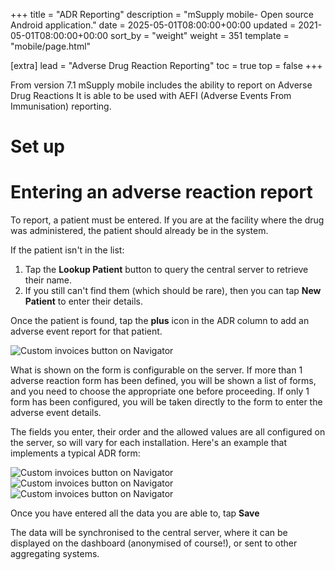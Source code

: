 +++
title = "ADR Reporting"
description = "mSupply mobile- Open source Android application."
date = 2025-05-01T08:00:00+00:00
updated = 2021-05-01T08:00:00+00:00
sort_by = "weight"
weight = 351
template = "mobile/page.html"

[extra]
lead = "Adverse Drug Reaction Reporting"
toc = true
top = false
+++


From version 7.1 mSupply mobile includes the ability to report on Adverse Drug Reactions
It is able to be used with AEFI (Adverse Events From Immunisation) reporting.

# Set up

# Entering an adverse reaction report

To report, a patient must be entered. If you are at the facility where the drug was administered, the patient should already be in the system.

If the patient isn't in the list:

  1. Tap the **Lookup Patient** button to query the central server to retrieve their name.
  1. If you still can't find them (which should be rare), then you can tap **New Patient** to enter their details.

Once the patient is found, tap the **plus** icon in the ADR column to add an adverse event report for that patient.

![Custom invoices button on Navigator](/mobile/images/ADR_entering.png)

What is shown on the form is configurable on the server. If more than 1 adverse reaction form has been defined, you will be shown a list of forms, and you need to choose the appropriate one before proceeding. If only 1 form has been configured, you will be taken directly to the form to enter the adverse event details.

The fields you enter, their order and the allowed values are all configured on the server, so will vary for each installation.
Here's an example that implements a typical ADR form:

![Custom invoices button on Navigator](/mobile/images/ADR_form1.png) ![Custom invoices button on Navigator](/mobile/images/ADR_form2.png) ![Custom invoices button on Navigator](/mobile/images/ADR_form3.png)

Once you have entered all the data you are able to, tap **Save**

The data will be synchronised to the central server, where it can be displayed on the dashboard (anonymised of course!), or sent to other aggregating systems.

